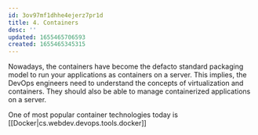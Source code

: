```yaml
---
id: 3ov97mf1dhhe4ejerz7pr1d
title: 4. Containers
desc: ''
updated: 1655465706593
created: 1655465345315
---
```


Nowadays, the containers have become the defacto standard packaging model to run your applications as containers on a server. This implies, the DevOps engineers need to understand the concepts of virtualization and containers. They should also be able to manage containerized applications on a server.

One of most popular container technologies today is [[Docker|cs.webdev.devops.tools.docker]]
